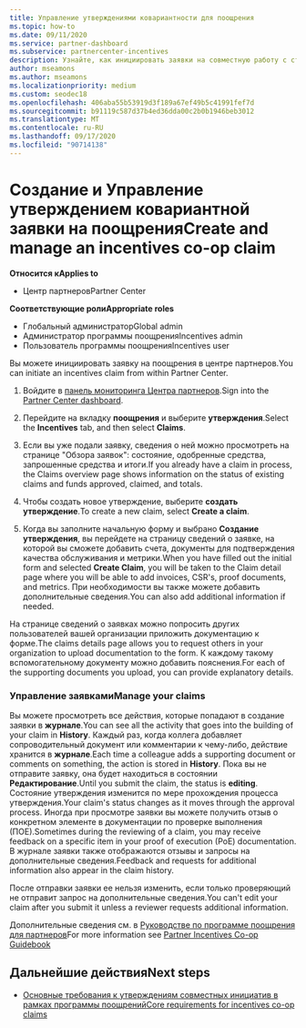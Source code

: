 ```yaml
---
title: Управление утверждениями ковариантности для поощрения
ms.topic: how-to
ms.date: 09/11/2020
ms.service: partner-dashboard
ms.subservice: partnercenter-incentives
description: Узнайте, как инициировать заявки на совместную работу с стимулами от центра партнеров. Все действия, выполняемые в процессе создания вашей заявки, отображаются в разделе "Журнал".
author: mseamons
ms.author: mseamons
ms.localizationpriority: medium
ms.custom: seodec18
ms.openlocfilehash: 406aba55b53919d3f189a67ef49b5c41991fef7d
ms.sourcegitcommit: b91119c587d37b4ed36dda00c2b0b1946beb3012
ms.translationtype: MT
ms.contentlocale: ru-RU
ms.lasthandoff: 09/17/2020
ms.locfileid: "90714138"
---
```

# <a name="create-and-manage-an-incentives-co-op-claim"></a><span data-ttu-id="95bc8-104">Создание и Управление утверждением ковариантной заявки на поощрения</span><span class="sxs-lookup"><span data-stu-id="95bc8-104">Create and manage an incentives co-op claim</span></span>

<span data-ttu-id="95bc8-105">**Относится к**</span><span class="sxs-lookup"><span data-stu-id="95bc8-105">**Applies to**</span></span>

- <span data-ttu-id="95bc8-106">Центр партнеров</span><span class="sxs-lookup"><span data-stu-id="95bc8-106">Partner Center</span></span>

<span data-ttu-id="95bc8-107">**Соответствующие роли**</span><span class="sxs-lookup"><span data-stu-id="95bc8-107">**Appropriate roles**</span></span>

- <span data-ttu-id="95bc8-108">Глобальный администратор</span><span class="sxs-lookup"><span data-stu-id="95bc8-108">Global admin</span></span>
- <span data-ttu-id="95bc8-109">Администратор программы поощрения</span><span class="sxs-lookup"><span data-stu-id="95bc8-109">Incentives admin</span></span>
- <span data-ttu-id="95bc8-110">Пользователь программы поощрения</span><span class="sxs-lookup"><span data-stu-id="95bc8-110">Incentives user</span></span>

<span data-ttu-id="95bc8-111">Вы можете инициировать заявку на поощрения в центре партнеров.</span><span class="sxs-lookup"><span data-stu-id="95bc8-111">You can initiate an incentives claim from within Partner Center.</span></span>

1. <span data-ttu-id="95bc8-112">Войдите в [панель мониторинга Центра партнеров](https://partner.microsoft.com/dashboard/).</span><span class="sxs-lookup"><span data-stu-id="95bc8-112">Sign into the [Partner Center dashboard](https://partner.microsoft.com/dashboard/).</span></span>

2. <span data-ttu-id="95bc8-113">Перейдите на вкладку **поощрения** и выберите **утверждения**.</span><span class="sxs-lookup"><span data-stu-id="95bc8-113">Select the **Incentives** tab, and then select **Claims**.</span></span>

3. <span data-ttu-id="95bc8-114">Если вы уже подали заявку, сведения о ней можно просмотреть на странице "Обзора заявок": состояние, одобренные средства, запрошенные средства и итоги.</span><span class="sxs-lookup"><span data-stu-id="95bc8-114">If you already have a claim in process, the Claims overview page shows information on the status of existing claims and funds approved, claimed, and totals.</span></span>

4. <span data-ttu-id="95bc8-115">Чтобы создать новое утверждение, выберите **создать утверждение**.</span><span class="sxs-lookup"><span data-stu-id="95bc8-115">To create a new claim, select **Create a claim**.</span></span>

5. <span data-ttu-id="95bc8-116">Когда вы заполните начальную форму и выбрано **Создание утверждения**, вы перейдете на страницу сведений о заявке, на которой вы сможете добавить счета, документы для подтверждения качества обслуживания и метрики.</span><span class="sxs-lookup"><span data-stu-id="95bc8-116">When you have filled out the initial form and selected **Create Claim**, you will be taken to the Claim detail page where you will be able to add invoices, CSR's, proof documents, and metrics.</span></span> <span data-ttu-id="95bc8-117">При необходимости вы также можете добавить дополнительные сведения.</span><span class="sxs-lookup"><span data-stu-id="95bc8-117">You can also add additional information if needed.</span></span>

<span data-ttu-id="95bc8-118">На странице сведений о заявках можно попросить других пользователей вашей организации приложить документацию к форме.</span><span class="sxs-lookup"><span data-stu-id="95bc8-118">The claims details page allows you to request others in your organization to upload documentation to the form.</span></span> <span data-ttu-id="95bc8-119">К каждому такому вспомогательному документу можно добавить пояснения.</span><span class="sxs-lookup"><span data-stu-id="95bc8-119">For each of the supporting documents you upload, you can provide explanatory details.</span></span> 

### <a name="manage-your-claims"></a><span data-ttu-id="95bc8-120">Управление заявками</span><span class="sxs-lookup"><span data-stu-id="95bc8-120">Manage your claims</span></span>

<span data-ttu-id="95bc8-121">Вы можете просмотреть все действия, которые попадают в создание заявки в **журнале**.</span><span class="sxs-lookup"><span data-stu-id="95bc8-121">You can see all the activity that goes into the building of your claim in **History**.</span></span> <span data-ttu-id="95bc8-122">Каждый раз, когда коллега добавляет сопроводительный документ или комментарии к чему-либо, действие хранится в **журнале**.</span><span class="sxs-lookup"><span data-stu-id="95bc8-122">Each time a colleague adds a supporting document or comments on something, the action is stored in **History**.</span></span> <span data-ttu-id="95bc8-123">Пока вы не отправите заявку, она будет находиться в состоянии **Редактирование**.</span><span class="sxs-lookup"><span data-stu-id="95bc8-123">Until you submit the claim, the status is **editing**.</span></span> <span data-ttu-id="95bc8-124">Состояние утверждения изменится по мере прохождения процесса утверждения.</span><span class="sxs-lookup"><span data-stu-id="95bc8-124">Your claim's status changes as it moves through the approval process.</span></span> <span data-ttu-id="95bc8-125">Иногда при просмотре заявки вы можете получить отзыв о конкретном элементе в документации по проверке выполнения (ПОЕ).</span><span class="sxs-lookup"><span data-stu-id="95bc8-125">Sometimes during the reviewing of a claim, you may receive feedback on a specific item in your proof of execution (PoE) documentation.</span></span> <span data-ttu-id="95bc8-126">В журнале заявки также отображаются отзывы и запросы на дополнительные сведения.</span><span class="sxs-lookup"><span data-stu-id="95bc8-126">Feedback and requests for additional information also appear in the claim history.</span></span>

<span data-ttu-id="95bc8-127">После отправки заявки ее нельзя изменить, если только проверяющий не отправит запрос на дополнительные сведения.</span><span class="sxs-lookup"><span data-stu-id="95bc8-127">You can't edit your claim after you submit it unless a reviewer requests additional information.</span></span>

<span data-ttu-id="95bc8-128">Дополнительные сведения см. в [Руководстве по программе поощрения для партнеров](https://assets.microsoft.com/coop-guidebook.pdf)</span><span class="sxs-lookup"><span data-stu-id="95bc8-128">For more information see [Partner Incentives Co-op Guidebook](https://assets.microsoft.com/coop-guidebook.pdf)</span></span>

## <a name="next-steps"></a><span data-ttu-id="95bc8-129">Дальнейшие действия</span><span class="sxs-lookup"><span data-stu-id="95bc8-129">Next steps</span></span>

- [<span data-ttu-id="95bc8-130">Основные требования к утверждениям совместных инициатив в рамках программы поощрений</span><span class="sxs-lookup"><span data-stu-id="95bc8-130">Core requirements for incentives co-op claims</span></span>](core-requirements.md)